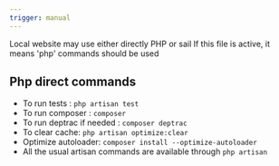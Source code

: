 ```yaml
---
trigger: manual
---
```


Local website may use either directly PHP or sail
If this file is active, it means 'php' commands should be used

## Php direct commands
- To run tests : `php artisan test`
- To run composer : `composer` 
- To run deptrac if needed : `composer deptrac`
- To clear cache: `php artisan optimize:clear`
- Optimize autoloader: `composer install --optimize-autoloader`
- All the usual artisan commands are available through `php artisan`

